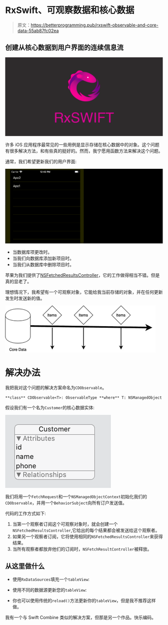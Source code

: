 # RxSwift、可观察数据和核心数据

> 原文：<https://betterprogramming.pub/rxswift-observable-and-core-data-55ab87fc02ea>

## 创建从核心数据到用户界面的连续信息流

![](img/3e6c00fda1a330000cc68e69bdee0318.png)

许多 iOS 应用程序最常见的一些用例是显示存储在核心数据中的对象。这个问题有很多解决方法，和有些真的挺好的。然而，我宁愿用函数方法来解决这个问题。

通常，我们希望更新我们的用户界面:

![](img/ee65a9c82fe5f72751f6e6b2fedfbc2b.png)

*   当数据库项更改时。
*   当我们向数据库添加新项目时。
*   当我们从数据库中删除项目时。

苹果为我们提供了[NSFetchedResultsController](https://developer.apple.com/documentation/coredata/nsfetchedresultscontroller)，它的工作做得相当不错。但是真的显老了。

理想情况下，我希望有一个可观察对象，它能给我当前存储的对象，并在任何更新发生时发送新的值。

![](img/d04b7bef2e941848522319481a4c4486.png)

# 解决办法

我把我对这个问题的解决方案命名为`CDObservable`。

```
**class** CDObservable<T>: ObservableType **where** T: NSManagedObject
```

假设我们有一个名为`Customer`的核心数据实体:

![](img/870267dbd230bd993e6e9f8c7ef0afb9.png)

我们将用一个`FetchRequest`和一个`NSManagedObjectContext`初始化我们的`CDObservable`，并用一个`BehaviorSubject`向所有订户发送值。

代码的工作方式如下:

1.  当第一个观察者订阅这个可观察对象时，就会创建一个`NSFetchedResultsController`,它给出的每个结果都会被发送给这个观察者。
2.  如果另一个观察者订阅，它将使用相同的`NSFetchedResultsController`来获得结果。
3.  当所有观察者都放弃他们的订阅时，`NSFetchResultController`被释放。

## 从这里做什么

*   使用`RxDataSources`填充一个`tableView`:

*   使用不同的数据源更新您的`tableView`:

*   你也可以使用传统的`reload()`方法更新你的`tableView`，但是我不推荐这样做。

我有一个与 Swift Combine 类似的解决方案，但那是另一个作品。快乐编码。